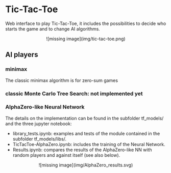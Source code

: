 # Tic-Tac-Toe

Web interface to play Tic-Tac-Toe, it includes the possibilities to decide who starts the game and to change AI algorithms.

<p align="center">
![missing image](img/tic-tac-toe.png)
</p>

## AI players

### minimax

The classic minimax algorithm is for zero-sum games 

### classic Monte Carlo Tree Search: not implemented yet

### AlphaZero-like Neural Network

The details on the implementation can be found in the subfolder tf_models/ and the three jupyter notebook: 
* library_tests.ipynb: examples and tests of the module contained in the subfolder tf_models/libs/.
* TicTacToe-AlphaZero.ipynb: includes the training of the Neural Network.
* Results.ipynb: compares the results of the AlphaZero-like NN with random players and against itself (see also below).


<p align="center">
![missing image](img/AlphaZero_results.svg)
</p>
